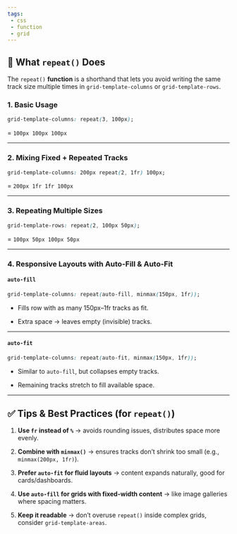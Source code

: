```yaml
---
tags: 
 - css
 - function
 - grid
---
```


## 🔹 What `repeat()` Does

The `repeat()` **function** is a shorthand that lets you avoid writing the same track size multiple times in `grid-template-columns` or `grid-template-rows`.

### 1. Basic Usage

```css
grid-template-columns: repeat(3, 100px);
```

= `100px 100px 100px`

---

### 2. Mixing Fixed + Repeated Tracks

```css
grid-template-columns: 200px repeat(2, 1fr) 100px;
```

= `200px 1fr 1fr 100px`

---

### 3. Repeating Multiple Sizes

```css
grid-template-rows: repeat(2, 100px 50px);
```

= `100px 50px 100px 50px`

---

### 4. Responsive Layouts with Auto-Fill & Auto-Fit

#### `auto-fill`

```css
grid-template-columns: repeat(auto-fill, minmax(150px, 1fr));
```

- Fills row with as many 150px–1fr tracks as fit.
    
- Extra space → leaves empty (invisible) tracks.
    

---

#### `auto-fit`

```css
grid-template-columns: repeat(auto-fit, minmax(150px, 1fr));
```

- Similar to `auto-fill`, but collapses empty tracks.
    
- Remaining tracks stretch to fill available space.
    

---

## ✅ Tips & Best Practices (for `repeat()`)

1. **Use `fr` instead of `%`** → avoids rounding issues, distributes space more evenly.
    
2. **Combine with `minmax()`** → ensures tracks don’t shrink too small (e.g., `minmax(200px, 1fr)`).
    
3. **Prefer `auto-fit` for fluid layouts** → content expands naturally, good for cards/dashboards.
    
4. **Use `auto-fill` for grids with fixed-width content** → like image galleries where spacing matters.
    
5. **Keep it readable** → don’t overuse `repeat()` inside complex grids, consider `grid-template-areas`.
    

